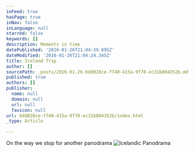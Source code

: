 ```yaml
---
inFeed: true
hasPage: true
inNav: false
inLanguage: null
starred: false
keywords: []
description: Moments in time
datePublished: '2016-01-26T21:04:39.895Z'
dateModified: '2016-01-26T21:04:24.345Z'
title: Iceland Trip
author: []
sourcePath: _posts/2016-01-26-6dd028ce-f740-415a-9f70-ec31b804352b.md
published: true
authors: []
publisher:
  name: null
  domain: null
  url: null
  favicon: null
url: 6dd028ce-f740-415a-9f70-ec31b804352b/index.html
_type: Article

---
```

On the way we stop for another panodrama
![Icelandic Panodrama](https://s3-us-west-2.amazonaws.com/the-grid-img/p/f19a378daf723d567062cb0b3539cb2ac4cfa95b.jpg)